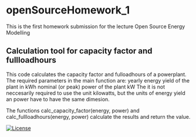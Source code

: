 # openSourceHomework_1
This is the first homework submission for the lecture Open Source Energy Modelling

## Calculation tool for capacity factor and fullloadhours

This code calculates the capacity factor and fulloadhours of a powerplant. 
The required parameters in the main function are:
  yearly energy yield of the plant in kWh
  nominal (or peak) power of the plant kW
The it is not neccesarily required to use the unit kilowatts, but the units of energy yield an power have to have the same dimesion.

The functions calc_capacity_factor(energy, power) and calc_fullloadhours(energy, power) calculate the results and return the value.


[![License](https://img.shields.io/badge/License-Apache_2.0-red.svg)](https://opensource.org/licenses/Apache-2.0)
